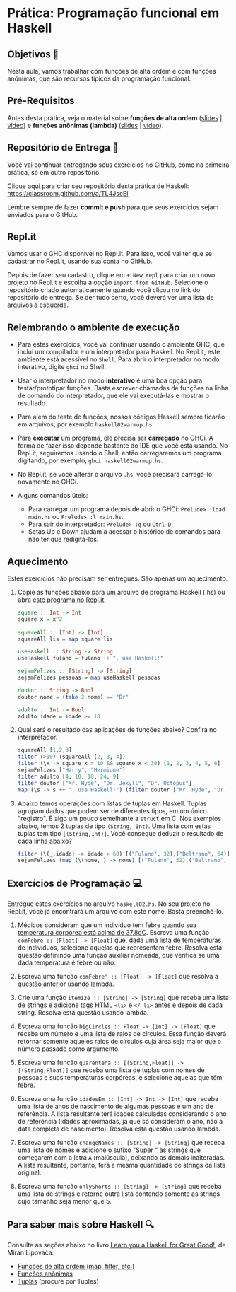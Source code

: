 # Prática: Programação funcional em Haskell


## Objetivos :dart:


Nesta aula, vamos trabalhar com funções de alta ordem e com funções anônimas, que são recursos típicos da programação funcional. 

## Pré-Requisitos 

Antes desta prática, veja o material sobre **funções de alta ordem** ([slides](https://docs.google.com/presentation/d/1BClOOK2cHGd0Q3pXmTd8x5hgXq-hSsxXy1-B_Z3vl8w/edit?usp=sharing) | [vídeo](https://drive.google.com/file/d/1a3Ag7C7jNRaaaK2gp8DM8MYbTAMoWxd-/view?usp=sharing)) e **funções anônimas (lambda)** 
([slides](https://docs.google.com/presentation/d/127bdelIdlXGHR8tgfBUyL8sadVLEK0aB_wVCMkVhlTs/edit?usp=sharing) | [vídeo](https://drive.google.com/file/d/1VSYOahhtMg0w-PlBwNv--ePezgpGOYoU/view?usp=sharing)).


## Repositório de Entrega :envelope_with_arrow:

Você vai continuar entregando seus exercícios no GitHub, como na primeira prática, só em outro repositório.

Clique aqui para criar seu repositório desta prática de Haskell: https://classroom.github.com/a/TL4JscEI

Lembre sempre de fazer **commit e push** para que seus exercícios sejam enviados para o GitHub.


## Repl.it

Vamos usar o GHC disponível no Repl.it. Para isso, você vai ter que se cadastrar no Repl.it, usando sua conta no GitHub. 

Depois de fazer seu cadastro, clique em `+ New repl` para criar um novo projeto no Repl.it e escolha a opção `Import from GitHub`. Selecione o repositório criado automaticamente quando você clicou no link do repositório de entrega. Se der tudo certo, você deverá ver uma lista de arquivos à esquerda.


## Relembrando o ambiente de execução


- Para estes exercícios, você vai continuar usando o ambiente GHC, que inclui um compilador e um interpretador para Haskell. No Repl.it, este ambiente está acessível no `Shell`. Para abrir o interpretador no modo interativo, digite `ghci` no Shell.

- Usar o interpretador no modo **interativo** é uma boa opção para testar/prototipar funções. Basta escrever chamadas de funções na linha de comando do interpretador, que ele vai executá-las e mostrar o resultado. 

- Para além do teste de funções, nossos códigos Haskell sempre ficarão em arquivos, por exemplo `haskell02warmup.hs`.

- Para **executar** um programa, ele precisa ser **carregado** no GHCi. A forma de fazer isso depende bastante do IDE que você está usando. No Repl.it, seguiremos usando o Shell, então carregaremos um programa digitando, por exemplo, `ghci haskell02warmup.hs`.

- No Repl.it, se você alterar o arquivo `.hs`, você precisará carregá-lo novamente no GHCi. 

- Alguns comandos úteis:
  - Para carregar um programa depois de abrir o GHCi: `Prelude> :load main.hs` ou `Prelude> :l main.hs`.
  - Para sair do interpretador: `Prelude> :q` ou `Ctrl-D`.
  - Setas Up e Down ajudam a acessar o histórico de comandos para não ter que redigitá-los.


## Aquecimento


Estes exercícios não precisam ser entregues. São apenas um aquecimento.

1. Copie as funções abaixo para um arquivo de programa Haskell (.hs) ou abra [este programa no Repl.it](https://repl.it/@AndreaSchwertne/haskell02). 

   ```haskell  
   square :: Int -> Int
   square x = x^2
  
   squareAll :: [Int] -> [Int]
   squareAll lis = map square lis 
   
   useHaskell :: String -> String
   useHaskell fulano = fulano ++ ", use Haskell!"
   
   sejamFelizes :: [String] -> [String]
   sejamFelizes pessoas = map useHaskell pessoas
   
   doutor :: String -> Bool
   doutor nome = (take 2 nome) == "Dr"
   
   adulto :: Int -> Bool
   adulto idade = idade >= 18
   ```

2. Qual será o resultado das aplicações de funções abaixo? Confira no interpretador.

   ```haskell  
   squareAll [1,2,3]
   filter (>10) (squareAll [2, 3, 4])
   filter (\x -> square x > 10 && square x < 30) [1, 2, 3, 4, 5, 6]
   sejamFelizes ["Harry", "Hermione"]
   filter adulto [4, 10, 18, 24, 9]
   filter doutor ["Mr. Hyde", "Dr. Jekyll", "Dr. Octopus"]
   map (\s -> s ++ ", use Haskell!") (filter doutor ["Mr. Hyde", "Dr. Jekyll"])
   ```
   
3. Abaixo temos operações com listas de tuplas em Haskell. Tuplas agrupam dados que podem ser de diferentes tipos, em um único "registro". É algo um pouco semelhante a `struct` em C. Nos exemplos abaixo, temos 2 tuplas de tipo `(String, Int)`. Uma lista com estas tuplas tem tipo `[(String,Int)]`. Você consegue deduzir o resultado de cada linha abaixo? 
   ```haskell  
   filter (\(_,idade) -> idade > 60) [("Fulano", 32),("Beltrano", 64)] -- aqui temos 2 tuplas (String,Int)
   sejamFelizes (map (\(nome,_) -> nome) [("Fulano", 32),("Beltrano", 64)]) 
   ```

## Exercícios de Programação :computer:

Entregue estes exercícios no arquivo `haskell02.hs`. No seu projeto no Repl.it, você já encontrará um arquivo com este nome. Basta preenchê-lo.


1. Médicos consideram que um indivíduo tem febre quando sua [temperatura corpórea está acima de 37,8oC](https://drauziovarella.uol.com.br/doencas-e-sintomas/febre/). Escreva uma função `comFebre :: [Float] -> [Float]` que, dada uma lista de temperaturas de indivíduos, selecione aquelas que representam febre. Resolva esta questão definindo uma função auxiliar nomeada, que verifica se uma dada temperatura é febre ou não.

2. Escreva uma função `comFebre' :: [Float] -> [Float]` que resolva a questão anterior usando lambda.

3. Crie uma função `itemize :: [String] -> [String]` que receba uma lista de strings e adicione tags HTML `<li>` e `</ li>` antes e depois de cada string. Resolva esta questão usando lambda.

4. Escreva uma função `bigCircles :: Float -> [Int] -> [Float]` que receba um número e uma lista de raios de círculos. Essa função deverá retornar somente aqueles raios de círculos cuja área seja maior que o número passado como argumento.

5. Escreva uma função `quarentena :: [(String,Float)] -> [(String,Float)]` que receba uma lista de tuplas com nomes de pessoas e suas temperaturas corpóreas, e selecione aquelas que têm febre.

6. Escreva uma função `idadesEm :: [Int] -> Int -> [Int]` que receba uma lista de anos de nascimento de algumas pessoas e um ano de referência. A lista resultante terá idades calculadas considerando o ano de referência (idades aproximadas, já que só consideram o ano, não a data completa de nascimento). Resolva esta questão usando lambda.

7. Escreva uma função `changeNames :: [String] -> [String]` que receba uma lista de nomes e adicione o sufixo "Super " às strings que começarem com a letra `A` (maiúscula), deixando as demais inalteradas. A lista resultante, portanto, terá a mesma quantidade de strings da lista original.

8. Escreva uma função `onlyShorts :: [String] -> [String]` que receba uma lista de strings e retorne outra lista contendo somente as strings cujo tamanho seja menor que 5.



## Para saber mais sobre Haskell :mag:

Consulte as seções abaixo no livro [Learn you a Haskell for Great Good!](http://learnyouahaskell.com), de Miran Lipovača:
- [Funções de alta ordem (map, filter, etc.)](http://learnyouahaskell.com/higher-order-functions) 
- [Funções anônimas](http://learnyouahaskell.com/higher-order-functions#lambdas)
- [Tuplas](http://learnyouahaskell.com/starting-out) (procure por Tuples)

